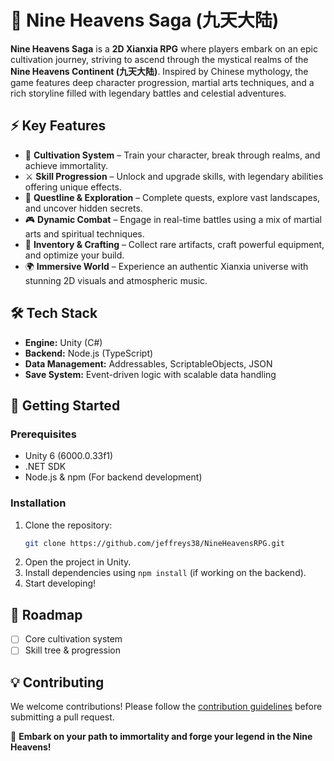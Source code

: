 # 🌌 Nine Heavens Saga (九天大陆)

**Nine Heavens Saga** is a **2D Xianxia RPG** where players embark on an epic cultivation journey, striving to ascend through the mystical realms of the **Nine Heavens Continent (九天大陆)**. Inspired by Chinese mythology, the game features deep character progression, martial arts techniques, and a rich storyline filled with legendary battles and celestial adventures.

## ⚡ Key Features

- 🏯 **Cultivation System** – Train your character, break through realms, and achieve immortality.
- ⚔ **Skill Progression** – Unlock and upgrade skills, with legendary abilities offering unique effects.
- 📜 **Questline & Exploration** – Complete quests, explore vast landscapes, and uncover hidden secrets.
- 🎮 **Dynamic Combat** – Engage in real-time battles using a mix of martial arts and spiritual techniques.
- 🎒 **Inventory & Crafting** – Collect rare artifacts, craft powerful equipment, and optimize your build.
- 🌍 **Immersive World** – Experience an authentic Xianxia universe with stunning 2D visuals and atmospheric music.

## 🛠 Tech Stack

- **Engine:** Unity (C#)
- **Backend:** Node.js (TypeScript)
- **Data Management:** Addressables, ScriptableObjects, JSON
- **Save System:** Event-driven logic with scalable data handling

## 🚀 Getting Started

### Prerequisites
- Unity 6 (6000.0.33f1)
- .NET SDK
- Node.js & npm (For backend development)

### Installation
1. Clone the repository:
   ```sh
   git clone https://github.com/jeffreys38/NineHeavensRPG.git
   ```
2. Open the project in Unity.
3. Install dependencies using `npm install` (if working on the backend).
4. Start developing!

## 📜 Roadmap
- [ ] Core cultivation system
- [ ] Skill tree & progression

## 💡 Contributing
We welcome contributions! Please follow the [contribution guidelines](CONTRIBUTING.md) before submitting a pull request.

🌟 **Embark on your path to immortality and forge your legend in the Nine Heavens!**
